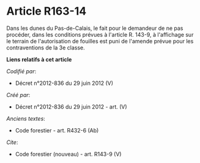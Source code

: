 # Article R163-14

Dans les dunes du Pas-de-Calais, le fait pour le demandeur de ne pas procéder, dans les conditions prévues à l'article R.
143-9, à l'affichage sur le terrain de l'autorisation de fouilles est puni de l'amende prévue pour les contraventions de la
3e classe.

**Liens relatifs à cet article**

_Codifié par_:

  - Décret n°2012-836 du 29 juin 2012 (V)

_Créé par_:

  - Décret n°2012-836 du 29 juin 2012 - art. (V)

_Anciens textes_:

  - Code forestier - art. R432-6 (Ab)

_Cite_:

  - Code forestier (nouveau) - art. R143-9 (V)
